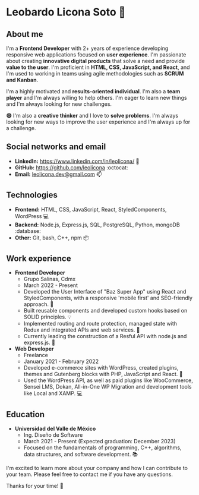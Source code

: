 # Leobardo Licona Soto :rocket:

## About me

I'm a **Frontend Developer** with 2+ years of experience developing responsive web applications focused on **user experience**. I'm passionate about creating **innovative digital products** that solve a need and provide **value to the user**. I'm proficient in **HTML, CSS, JavaScript, and React**, and I'm used to working in teams using agile methodologies such as **SCRUM and Kanban**.

I'm a highly motivated and **results-oriented individual**. I'm also a **team player** and I'm always willing to help others. I'm eager to learn new things and I'm always looking for new challenges.

**:smile:** I'm also a **creative thinker** and I love to **solve problems**. I'm always looking for new ways to improve the user experience and I'm always up for a challenge.

## Social networks and email

* **LinkedIn:** https://www.linkedin.com/in/leolicona/ :bust_in_silhouette:
* **GitHub:** https://github.com/leolicona :octocat:
* **Email:** leolicona.dev@gmail.com :mailbox:

## Technologies

* **Frontend:** HTML, CSS, JavaScript, React, StyledComponents, WordPress :computer:
* **Backend:** Node.js, Express.js, SQL, PostgreSQL, Python, mongoDB :database:
* **Other:** Git, bash, C++, npm :package:

## Work experience

* **Frontend Developer**
    * Grupo Salinas, Cdmx
    * March 2022 - Present
    * Developed the User Interface of "Baz Super App" using React and StyledComponents, with a responsive 'mobile first' and SEO-friendly approach. :iphone:
    * Built reusable components and developed custom hooks based on SOLID principles. :bulb:
    * Implemented routing and route protection, managed state with Redux and integrated APIs and web services. :wrench:
    * Currently leading the construction of a Resful API with node.js and express.js. :rocket:
* **Web Developer**
    * Freelance
    * January 2021 - February 2022
    * Developed e-commerce sites with WordPress, created plugins, themes and Gutenberg blocks with PHP, JavaScript and React. :shopping_cart:
    * Used the WordPress API, as well as paid plugins like WooCommerce, Sensei LMS, Dokan, All-in-One WP Migration and development tools like Local and XAMP. :computer:

## Education

* **Universidad del Valle de México**
    * Ing. Diseño de Software
    * March 2021 - Present (Expected graduation: December 2023)
    * Focused on the fundamentals of programming, C++, algorithms, data structures, and software development. :books:

I'm excited to learn more about your company and how I can contribute to your team. Please feel free to contact me if you have any questions.

Thanks for your time! :wave:


